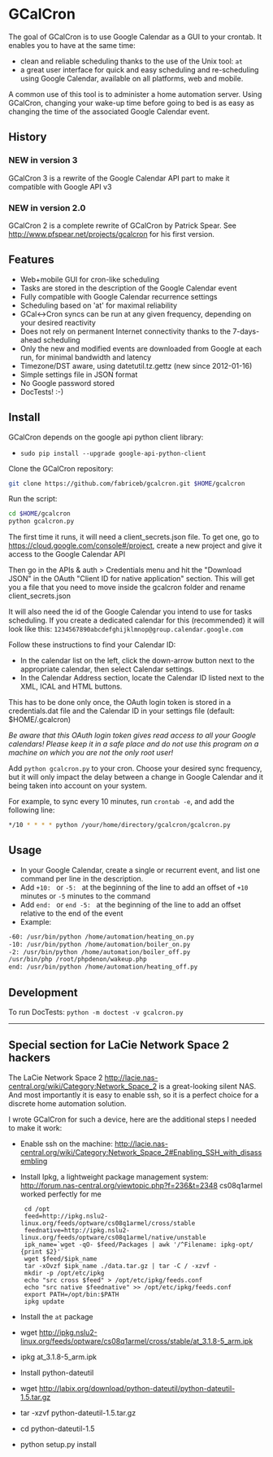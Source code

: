 # GCalCron #

The goal of GCalCron is to use Google Calendar as a GUI to your crontab. It enables you to have at the same time:

 * clean and reliable scheduling thanks to the use of the Unix tool: `at`
 * a great user interface for quick and easy scheduling and re-scheduling using Google Calendar,
   available on all platforms, web and mobile.

A common use of this tool is to administer a home automation server.
Using GCalCron, changing your wake-up time before going to bed is as easy as changing the time of
the associated Google Calendar event.


## History ##

### NEW in version 3 ###

GCalCron 3 is a rewrite of the Google Calendar API part to make it compatible with Google API v3

### NEW in version 2.0 ###

GCalCron 2 is a complete rewrite of GCalCron by Patrick Spear.
See http://www.pfspear.net/projects/gcalcron for his first version.


## Features ##

 * Web+mobile GUI for cron-like scheduling
 * Tasks are stored in the description of the Google Calendar event
 * Fully compatible with Google Calendar recurrence settings
 * Scheduling based on 'at' for maximal reliability
 * GCal<->Cron syncs can be run at any given frequency, depending on your desired reactivity
 * Does not rely on permanent Internet connectivity thanks to the 7-days-ahead scheduling
 * Only the new and modified events are downloaded from Google at each run, for minimal bandwidth and latency
 * Timezone/DST aware, using datetutil.tz.gettz (new since 2012-01-16)
 * Simple settings file in JSON format
 * No Google password stored
 * DocTests! :-)


## Install ##

GCalCron depends on the google api python client library:

* `sudo pip install --upgrade google-api-python-client`

Clone the GCalCron repository:

```bash
git clone https://github.com/fabriceb/gcalcron.git $HOME/gcalcron
```

Run the script:

```bash
cd $HOME/gcalcron
python gcalcron.py
```

The first time it runs, it will need a client_secrets.json file. To get one, go to https://cloud.google.com/console#/project, create a new project and give it access to the Google Calendar API

Then go in the APIs & auth > Credentials menu and hit the "Download JSON" in the OAuth "Client ID for native application" section. This will get you a file that you need to move inside the gcalcron folder and rename client_secrets.json

It will also need the id of the Google Calendar you intend to use for tasks scheduling.
If you create a dedicated calendar for this (recommended)
it will look like this: `1234567890abcdefghijklmnop@group.calendar.google.com`

Follow these instructions to find your Calendar ID:

 * In the calendar list on the left, click the down-arrow button next to the appropriate calendar,
   then select Calendar settings.
 * In the Calendar Address section, locate the Calendar ID listed next to the XML, ICAL and HTML buttons.

This has to be done only once, the OAuth login token is stored in a credentials.dat file and the Calendar ID in your settings file (default: $HOME/.gcalcron)

*Be aware that this OAuth login token gives read access to all your Google calendars! Please keep it in a safe place and do not use this program on a machine on which you are not the only root user!*

Add `python gcalcron.py` to your cron. Choose your desired sync frequency,
but it will only impact the delay between a change in Google Calendar and it being taken into account on your system.

For example, to sync every 10 minutes, run `crontab -e`, and add the following line:

```bash
*/10 * * * * python /your/home/directory/gcalcron/gcalcron.py
```

## Usage ##

 * In your Google Calendar, create a single or recurrent event, and list one command per line in the description.
 * Add `+10: ` or `-5: ` at the beginning of the line to add an offset of `+10` minutes or `-5` minutes to the command
 * Add `end: ` or `end -5: ` at the beginning of the line to add an offset relative to the end of the event
 * Example:

```bash
-60: /usr/bin/python /home/automation/heating_on.py
-10: /usr/bin/python /home/automation/boiler_on.py
-2: /usr/bin/python /home/automation/boiler_off.py
/usr/bin/php /root/phpdenon/wakeup.php
end: /usr/bin/python /home/automation/heating_off.py
```

## Development

To run DocTests: `python -m doctest -v gcalcron.py`

-------------------------------------------------------------------------

## Special section for LaCie Network Space 2 hackers ##

The LaCie Network Space 2 http://lacie.nas-central.org/wiki/Category:Network_Space_2 is a great-looking silent NAS. And most importantly it is easy to enable ssh, so it is a perfect choice for a discrete home automation solution.

I wrote GCalCron for such a device, here are the additional steps I needed to make it work:

 * Enable ssh on the machine: http://lacie.nas-central.org/wiki/Category:Network_Space_2#Enabling_SSH_with_disassembling
 * Install Ipkg, a lightweight package management system: http://forum.nas-central.org/viewtopic.php?f=236&t=2348 cs08q1armel worked perfectly for me

        cd /opt
        feed=http://ipkg.nslu2-linux.org/feeds/optware/cs08q1armel/cross/stable
        feednative=http://ipkg.nslu2-linux.org/feeds/optware/cs08q1armel/native/unstable
        ipk_name=`wget -qO- $feed/Packages | awk '/^Filename: ipkg-opt/ {print $2}'`
        wget $feed/$ipk_name
        tar -xOvzf $ipk_name ./data.tar.gz | tar -C / -xzvf -
        mkdir -p /opt/etc/ipkg
        echo "src cross $feed" > /opt/etc/ipkg/feeds.conf
        echo "src native $feednative" >> /opt/etc/ipkg/feeds.conf
        export PATH=/opt/bin:$PATH
        ipkg update

 * Install the `at` package

  * wget http://ipkg.nslu2-linux.org/feeds/optware/cs08q1armel/cross/stable/at_3.1.8-5_arm.ipk
  * ipkg at_3.1.8-5_arm.ipk


 * Install python-dateutil

  * wget http://labix.org/download/python-dateutil/python-dateutil-1.5.tar.gz
  * tar -xzvf python-dateutil-1.5.tar.gz
  * cd python-dateutil-1.5
  * python setup.py install
